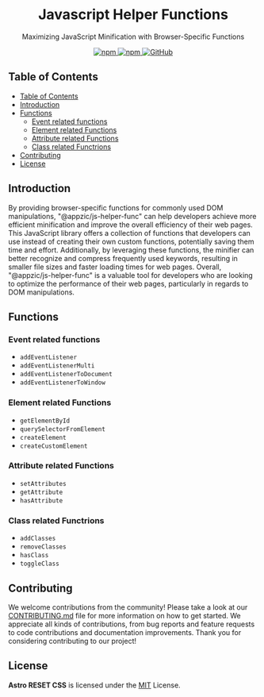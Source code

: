 <h1 align=center>Javascript Helper Functions</h1>
<p align=center>Maximizing JavaScript Minification with Browser-Specific Functions</p>

<p align="center" style="align: center;">
    <a href="https://www.npmjs.com/package/@appzic/js-helper-func">
        <img alt="npm" src="https://img.shields.io/npm/v/@appzic/js-helper-func">
    </a>
    <a href="https://www.npmjs.com/package/@appzic/js-helper-func">
        <img alt="npm" src="https://img.shields.io/npm/dw/@appzic/js-helper-func">
    </a>
    <a href="https://github.com/appzic/js-helper-func/blob/main/LICENSE">
        <img alt="GitHub" src="https://img.shields.io/github/license/appzic/js-helper-func">
    </a>
</p>

## Table of Contents

- [Table of Contents](#table-of-contents)
- [Introduction](#introduction)
- [Functions](#functions)
  - [Event related functions](#event-related-functions)
  - [Element related Functions](#element-related-functions)
  - [Attribute related Functions](#attribute-related-functions)
  - [Class related Functrions](#class-related-functrions)
- [Contributing](#contributing)
- [License](#license)

## Introduction

By providing browser-specific functions for commonly used DOM manipulations, "@appzic/js-helper-func" can help developers achieve more efficient minification and improve the overall efficiency of their web pages. This JavaScript library offers a collection of functions that developers can use instead of creating their own custom functions, potentially saving them time and effort. Additionally, by leveraging these functions, the minifier can better recognize and compress frequently used keywords, resulting in smaller file sizes and faster loading times for web pages. Overall, "@appzic/js-helper-func" is a valuable tool for developers who are looking to optimize the performance of their web pages, particularly in regards to DOM manipulations.

## Functions

### Event related functions

- `addEventListener`
- `addEventListenerMulti`
- `addEventListenerToDocument`
- `addEventListenerToWindow`

### Element related Functions

- `getElementById`
- `querySelectorFromElement`
- `createElement`
- `createCustomElement`

### Attribute related Functions

- `setAttributes`
- `getAttribute`
- `hasAttribute`

### Class related Functrions

- `addClasses`
- `removeClasses`
- `hasClass`
- `toggleClass`

## Contributing

We welcome contributions from the community! Please take a look at our [CONTRIBUTING.md](CONTRIBUTING.md) file for more information on how to get started. We appreciate all kinds of contributions, from bug reports and feature requests to code contributions and documentation improvements. Thank you for considering contributing to our project!

## License

**Astro RESET CSS** is licensed under the [MIT](LICENSE) License.
